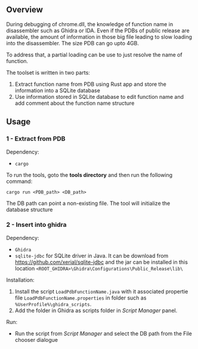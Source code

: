## Overview

During debugging of chrome.dll, the knowledge of function name in disassembler such as Ghidra or IDA. Even if the PDBs of public release are available, the amount of information in those big file leading to slow loading into the disassembler. The size PDB can go upto 4GB.

To address that, a partial loading can be use to just resolve the name of function.

The toolset is written in two parts:

1. Extract function name from PDB using Rust app and store the information into a SQLite database
2. Use information stored in SQLite database to edit function name and add comment about the function name structure

## Usage

### 1 - Extract from PDB

Dependency:

* `cargo`

To run the tools, goto the **tools directory** and then run the following command:

`cargo run <PDB_path> <DB_path>`

The DB path can point a non-existing file. The tool will initialize the database structure

### 2 - Insert into ghidra

Dependency:

* `Ghidra`
* `sqlite-jdbc` for SQLite driver in Java. It can be download from https://github.com/xerial/sqlite-jdbc and the jar can be installed in this location `<ROOT_GHIDRA>\Ghidra\Configurations\Public_Release\lib\`

Installation:

1. Install the script `LoadPdbFunctionName.java` with it associated propertie file `LoadPdbFunctionName.properties` in folder such as `%UserProfile%\ghidra_scripts`.
2. Add the folder in Ghidra as scripts folder in *Script Manager* panel.

Run:

* Run the script from *Script Manager* and select the DB path from the File chooser dialogue